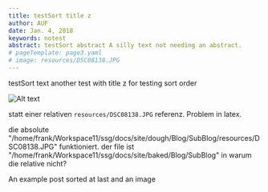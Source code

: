 ```yaml
---
title: testSort title z
author: AUF
date: Jan. 4, 2018
keywords: notest
abstract: testSort abstract A silly text not needing an abstract.
# pageTemplate: page3.yaml
# image: resources/DSC08138.JPG
---
```


testSort text another test with title z for testing sort order

<!-- ![Alt text](DSC08138.JPG) -->
![Alt text](./resources/DSC08138.JPG)
<!-- ![Alt text](resources/DSC08138.JPG) -->

statt einer relativen `resources/DSC08138.JPG` referenz. Problem in latex.

die absolute "/home/frank/Workspace11/ssg/docs/site/dough/Blog/SubBlog/resources/DSC08138.JPG" funktioniert. 
der file ist "/home/frank/Workspace11/ssg/docs/site/baked/Blog/SubBlog" in warum die relative nicht?

  An example post sorted at last
  and an image
